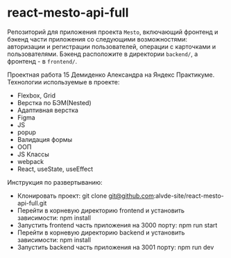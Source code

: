 # react-mesto-api-full
Репозиторий для приложения проекта `Mesto`, включающий фронтенд и бэкенд части приложения со следующими возможностями: авторизации и регистрации пользователей, операции с карточками и пользователями. Бэкенд расположите в директории `backend/`, а фронтенд - в `frontend/`. 

Проектная работа 15 Демиденко Александра на Яндекс Практикуме.
Технологии используемые в проекте:
* Flexbox, Grid
* Верстка по БЭМ(Nested)
* Адаптивная верстка
* Figma
* JS
* popup
* Валидация формы
* ООП
* JS Классы
* webpack
* React, useState, useEffect

Инструкция по развертыванию:
* Клонировать проект: git clone git@github.com:alvde-site/react-mesto-api-full.git
* Перейти в корневую директорию frontend и установить зависимости: npm install
* Запустить frontend часть приложения на 3000 порту: npm run start
* Перейти в корневую директорию backend и установить зависимости: npm install
* Запустить backend часть приложения на 3001 порту: npm run dev